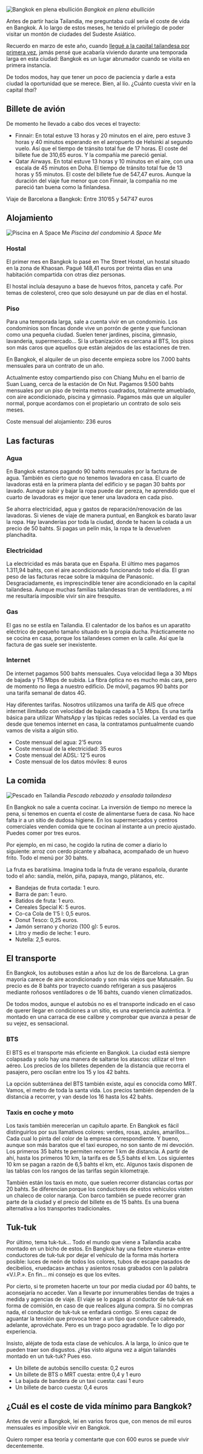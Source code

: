 ![Bangkok en plena ebullición](https://lh3.googleusercontent.com/2Fb6N-dGRkDeJb4dk2qaiHiE5-azgAs1GmGn0O0679Ww84SjW6BvRAl34uGCg6Piwfhb0z2dmpJprw6R35YOtqLKDcPAs0tvwLsaMkpEkDkHiV7i5IxAoaLO2ZsfAFa4lqCIpvhUoMSgEMCcOS7UNMzYX0jt0j6dK2iCCs7GVUTLiBxQKzJvnKFNQGISN1wGswgn_swgLEZNCMonboKShFaseOXgn2M3fqiLrK8EZjpSAh_jCeG7Xc2_wyL711ataLnW3USmhhRB2SjKo6hcWZsV4pHlBB9wRDgLIFtepYr173gSD9wZ6Hc7-1j8lYj2BZe0QAfOkduadwQWip7pW7YaXRBII8BxwjHbm_TvuwcHpe501JvKImM7eiSdz9BQ0taIB-PsPL737ShAt64rINJo8jYXR3342kIyUjxRZW7RWXypz8UkSISjoP9_MD3nEFNK10doyNBvczlOOi8eIAYrHXwRx9Fe5sXKpQCeSijRitHgyswka3K4fYUk2jH6LoxLdJXXvf_AFasKqQ_tubqyXV-ebubIEPtEMbVFHulpDm6AYxXWbuTRHXcweP5EOhH_0Ca41g3zK7Bt_6xJGReHrsNXcojMTeAHuJq3XlrwNoJZ-M-T5YnIsZsoAunzuyrMlhCM8vjtRAeCioZLmdCDgtjo5RpUvcLythNp3gY=w800-no)
*Bangkok en plena ebullición*

Antes de partir hacia Tailandia, me preguntaba cuál sería el coste de vida en Bangkok. A lo largo de estos meses, he tenido el privilegio de poder visitar un montón de ciudades del Sudeste Asiático.

Recuerdo en marzo de este año, cuando [llegué a la capital tailandesa por primera vez](https://nomoresheet.es/perdido/), jamás pensé que acabaría viviendo durante una temporada larga en esta ciudad: Bangkok es un lugar abrumador cuando se visita en primera instancia.

De todos modos, hay que tener un poco de paciencia y darle a esta ciudad la oportunidad que se merece. Bien, al lío. ¿Cuánto cuesta vivir en la capital *thai*?

## Billete de avión

De momento he llevado a cabo dos veces el trayecto:

- Finnair: En total estuve 13 horas y 20 minutos en el aire, pero estuve 3 horas y 40 minutos esperando en el aeropuerto de Helsinki al segundo vuelo. Así que el tiempo de tránsito total fue de 17 horas. El coste del billete fue de 310,65 euros. Y la compañía me pareció genial.
- Qatar Airways. En total estuve 13 horas y 10 minutos en el aire, con una escala de 45 minutos en Doha. El tiempo de tránsito total fue de 13 horas y 55 minutos. El coste del billete fue de 547,47 euros. Aunque la duración del viaje fue menor que con Finnair, la compañía no me pareció tan buena como la finlandesa.

Viaje de Barcelona a Bangkok: Entre 310’65 y 547’47 euros

## Alojamiento

![Piscina en A Space Me](https://lh3.googleusercontent.com/CkEgWC9YAko-mgGsS68jXF48kuk0yucyRhfAfeGVPRidzMU-VLddIlqFjws79i97YRwxglcT39fO957L4BPPNEldxkjk3Xk99RjSe4e9whGckUnn6vXkowZNqaYw6rbCRTy-cXUakrr-aD29cERw84Hw2eCDthnwf9kI2ro7Aa2NBiTA9rUAtYk7FOPQGqgxP2mZrSgrQnQRFJl5kYe4EVJb86igN2oxipFGadhLg-6yxmXAlkm4lIYmWKOy0Xgy9H_KZuUO3ymX1vgSP0A6OdEFP2QV7TBHPrishYS-RIZECbJUauR5kvA5xsAX9_JVNTy4wczXVhQEuePN2HQ186jqRFAWWt_Lfown9v75WTzvr8GfN8fnHsF_NfWBveeexF8GmSx52Gs1jPCecVWTlcP_ySpM3WTAc2gq-R2P_LplcSQWtlfEmPr71lCmwtcIf8yh8aVBn9esdTXqu4_I3pG45zty-CTYXOFPGP9IN_0DrsIAvq8v2_1UCcigW6bf79dVFVfTjiAk7LENxDNTPr4GOPOBom7Un3UohForW3ooO9wPwMMNIFLFHzj2HpdbrUy2WvIAGGeu_SpsCdSWXYQwXweAssfMVhLHGNnnkTl2hrn9Ofo_oueFp3ThQm7OS9juyVcfKHGhDBaTYQelKOS25OKsKnYTsrmvmwCJRK8=w800-no)
*Piscina del condominio A Space Me*

### Hostal
El primer mes en Bangkok lo pasé en The Street Hostel, un hostal situado en la zona de Khaosan. Pagué 148,41 euros por treinta días en una habitación compartida con otras diez personas.

El hostal incluía desayuno a base de huevos fritos, panceta y café. Por temas de colesterol, creo que solo desayuné un par de días en el hostal.

### Piso
Para una temporada larga, sale a cuenta vivir en un condominio. Los condominios son fincas donde vive un porrón de gente y que funcionan como una pequeña ciudad. Suelen tener jardines, piscina, gimnasio, lavandería, supermercado… Si la urbanización es cercana al BTS, los pisos son más caros que aquellos que están alejados de las estaciones de tren.

En Bangkok, el alquiler de un piso decente empieza sobre los 7.000 bahts mensuales para un contrato de un año.

Actualmente estoy compartiendo piso con Chiang Muhu en el barrio de Suan Luang, cerca de la estación de On Nut. Pagamos 9.500 bahts mensuales por un piso de treinta metros cuadrados, totalmente amueblado, con aire acondicionado, piscina y gimnasio. Pagamos más que un alquiler normal, porque acordamos con el propietario un contrato de solo seis meses.

Coste mensual del alojamiento: 236 euros

## Las facturas

### Agua

En Bangkok estamos pagando 90 bahts mensuales por la factura de agua. También es cierto que no tenemos lavadora en casa. El cuarto de lavadoras está en la primera planta del edificio y se pagan 30 bahts por lavado. Aunque subir y bajar la ropa puede dar pereza, he aprendido que el cuarto de lavadoras es mejor que tener una lavadora en cada piso.

Se ahorra electricidad, agua y gastos de reparación/renovación de las lavadoras. Si vienes de viaje de manera puntual, en Bangkok es barato lavar la ropa. Hay lavanderías por toda la ciudad, donde te hacen la colada a un precio de 50 bahts. Si pagas un pelín más, la ropa te la devuelven planchadita.

### Electricidad

La electricidad es más barata que en España. El último mes pagamos 1.311,94 bahts, con el aire acondicionado funcionando todo el día. El gran peso de las facturas recae sobre la máquina de Panasonic. Desgraciadamente, es imprescindible tener aire acondicionado en la capital tailandesa. Aunque muchas familias tailandesas tiran de ventiladores, a mí me resultaría imposible vivir sin aire fresquito.

### Gas

El gas no se estila en Tailandia. El calentador de los baños es un aparatito eléctrico de pequeño tamaño situado en la propia ducha. Prácticamente no se cocina en casa, porque los tailandeses comen en la calle. Así que la factura de gas suele ser inexistente.

### Internet

De internet pagamos 500 bahts mensuales. Cuya velocidad llega a 30 Mbps de bajada y 1’5 Mbps de subida. La fibra óptica no es mucho más cara, pero de momento no llega a nuestro edificio. De móvil, pagamos 90 bahts por una tarifa semanal de datos 4G.

Hay diferentes tarifas. Nosotros utilizamos una tarifa de AIS que ofrece internet ilimitado con velocidad de bajada capada a 1,5 Mbps. Es una tarifa básica para utilizar WhatsApp y las típicas redes sociales. La verdad es que desde que tenemos internet en casa, la contratamos puntualmente cuando vamos de visita a algún sitio.

- Coste mensual del agua: 2’5 euros
- Coste mensual de la electricidad: 35 euros
- Coste mensual del ADSL: 12’5 euros
- Coste mensual de los datos móviles: 8 euros

## La comida

![Pescado en Tailandia](https://lh3.googleusercontent.com/WYwptQ2HYgqKChNkxDupuqU_03bAPF_CkAsbZ4pytOruUgF-YuWYLgiGyNSGqFXu29_iPGkoFwtZctdOr0CG18i-9-LZvdmz80l-W1Ud8_s4eboAWfb1ztZj2wLZoKnrGXY7pM50JzpEOowuoPqiTNbSDvBuK-M1kNPHAgbJuPmNMRkRGJxAK_X1xzpZK1NmeIQhBFP6pZIno1peYGAxQ284JoLS7PPJvS1mHucN1az5NqzLOvhKCYtLaMa4TYXQhMu10R2_kmTO-xrY4D-B1E9_RYOf3fFt5TU1miDUmg47X4ZzlukmMh3J2CwH-M8D5-MKxq8NMKiw2ETqVRY07pMARd9scELz7JPLqu_a6w9NqQ-sAs7dvgOda2BXcOL6caxy0mP0I2gpuSwessSPF1LddTu7MB-1HALVNZg_5lm6gFx_owXEC7kLJkCJY-5jFH93MSPfDumGC0QvVfOp7h9mmFfpaAMFqF00K_Cr-Rwz5dIYnmennbAFa9kfPO4F0vXG5Rqat-VeWKOYnhIEVqBT2vXERGblmnE4U0Jg9Ma9NBSTX18Zb7UzLbnXcreHmnBr3e7Btk5bPblm9T1A83DlxdoSfdxJeY899LALFYtyGVYBF9AJfPC3PbMfL9hAv33TNG_cvqwSmgVFipDbA-A8aQd31i1dQQXiJUABUCI=w800-no)
*Pescado rebozado y ensalada tailandesa*

En Bangkok no sale a cuenta cocinar. La inversión de tiempo no merece la pena, si tenemos en cuenta el coste de alimentarse fuera de casa. No hace falta ir a un sitio de dudosa higiene. En los supermercados y centros comerciales venden comida que te cocinan al instante a un precio ajustado. Puedes comer por tres euros.

Por ejemplo, en mi caso, he cogido la rutina de comer a diario lo siguiente: arroz con cerdo picante y albahaca, acompañado de un huevo frito. Todo el menú por 30 bahts.

La fruta es baratísima. Imagina toda la fruta de verano española, durante todo el año: sandía, melón, piña, papaya, mango, plátanos, etc.

- Bandejas de fruta cortada: 1 euro.
- Barra de pan: 1 euro.
- Batidos de fruta: 1 euro.
- Cereales Special K: 5 euros.
- Co-ca Cola de 1'5 l: 0,5 euros.
- Donut Tesco: 0,25 euros.
- Jamón serrano y chorizo (100 g): 5 euros.
- Litro y medio de leche: 1 euro.
- Nutella: 2,5 euros.

## El transporte

En Bangkok, los autobuses están a años luz de los de Barcelona. La gran mayoría carece de aire acondicionado y son más viejos que Matusalén. Su precio es de 8 bahts por trayecto cuando refrigeran a sus pasajeros mediante roñosos ventiladores o de 16 bahts, cuando vienen climatizados.

De todos modos, aunque el autobús no es el transporte indicado en el caso de querer llegar en condiciones a un sitio, es una experiencia auténtica. Ir montado en una carraca de ese calibre y comprobar que avanza a pesar de su vejez, es sensacional.

### BTS

El BTS es el transporte más eficiente en Bangkok. La ciudad está siempre colapsada y solo hay una manera de saltarse los atascos: utilizar el tren aéreo. Los precios de los billetes dependen de la distancia que recorra el pasajero, pero oscilan entre los 15 y los 42 bahts.

La opción subterránea del BTS también existe, aquí es conocida como MRT. Vamos, el metro de toda la santa vida. Los precios también dependen de la distancia a recorrer, y van desde los 16 hasta los 42 bahts.

### Taxis en coche y moto
Los taxis también merecerían un capítulo aparte. En Bangkok es fácil distinguirlos por sus llamativos colores: verdes, rosas, azules, amarillos… Cada cual lo pinta del color de la empresa correspondiente. Y bueno, aunque son más baratos que el taxi europeo, no son santo de mi devoción. Los primeros 35 bahts te permiten recorrer 1 km de distancia. A partir de ahí, hasta los primeros 10 km, la tarifa es de 5,5 bahts el km. Los siguientes 10 km se pagan a razón de 6,5 bahts el km, etc. Algunos taxis disponen de las tablas con los rangos de las tarifas según kilometraje.

También están los taxis en moto, que suelen recorrer distancias cortas por 20 bahts. Se diferencian porque los conductores de estos vehículos visten un chaleco de color naranja. Con barco también se puede recorrer gran parte de la ciudad y el precio del billete es de 15 bahts. Es una buena alternativa a los transportes tradicionales.

## Tuk-tuk

Por último, tema tuk-tuk… Todo el mundo que viene a Tailandia acaba montado en un bicho de estos. En Bangkok hay una fiebre «tunera» entre conductores de tuk-tuk por dejar el vehículo de la forma más hortera posible: luces de neón de todos los colores, tubos de escape pasados de decibelios, «ruedacas» anchas y asientos rosas grabados con la palabra «V.I.P.». En fin… mi consejo es que los evites.

Por cierto, si te prometen hacerte un tour por media ciudad por 40 bahts, te aconsejaría no acceder. Van a llevarte por innumerables tiendas de trajes a medida y agencias de viaje. El viaje se lo pagas al conductor de tuk-tuk en forma de comisión, en caso de que realices alguna compra. Si no compras nada, el conductor de tuk-tuk se enfadará contigo. Si eres capaz de aguantar la tensión que provoca tener a un tipo que conduce cabreado, adelante, aprovéchate. Pero es un trago poco agradable. Te lo digo por experiencia.

Insisto, aléjate de toda esta clase de vehículos. A la larga, lo único que te pueden traer son disgustos. ¿Has visto alguna vez a algún tailandés montado en un tuk-tuk? Pues eso.

- Un billete de autobús sencillo cuesta: 0,2 euros
- Un billete de BTS o MRT cuesta: entre 0,4 y 1 euro
- La bajada de bandera de un taxi cuesta: casi 1 euro
- Un billete de barco cuesta: 0,4 euros

## ¿Cuál es el coste de vida mínimo para Bangkok?

Antes de venir a Bangkok, leí en varios foros que, con menos de mil euros mensuales es imposible vivir en Bangkok.

Quiero romper esa teoría y comentarte que con 600 euros se puede vivir decentemente.
